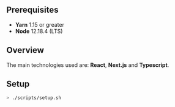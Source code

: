## Prerequisites

- **Yarn** 1.15 or greater
- **Node** 12.18.4 (LTS)

## Overview

The main technologies used are: **React**, **Next.js** and **Typescript**.

## Setup

```bash
> ./scripts/setup.sh
```

